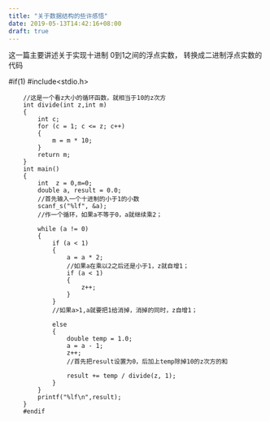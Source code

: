 ```yaml
---
title: "关于数据结构的些许感悟"
date: 2019-05-13T14:42:16+08:00
draft: true
---
```


这一篇主要讲述关于实现十进制 0到1之间的浮点实数，
转换成二进制浮点实数的代码









#if(1)
#include<stdio.h>

		//这是一个看z大小的循环函数，就相当于10的z次方
		int divide(int z,int m)
		{
			int c;
			for (c = 1; c <= z; c++)
			{
				m = m * 10;
			}
			return m;
		}
		int main()
		{
			int  z = 0,m=0;
			double a, result = 0.0;
			//首先输入一个十进制的小于1的小数
			scanf_s("%lf", &a);
			//作一个循环，如果a不等于0，a就继续乘2；
			
			while (a != 0)
			{
				if (a < 1)
				{
					a = a * 2;
					//如果a在乘以2之后还是小于1，z就自增1；
					if (a < 1)
					{
						z++;
					}
				}
				//如果a>1,a就要把1给消掉，消掉的同时，z自增1；
				
				else
				{
					double temp = 1.0;
					a = a - 1;
					z++;
					//首先把result设置为0，后加上temp除掉10的z次方的和
					
					result += temp / divide(z, 1);
				}
			}
			printf("%lf\n",result);
		}
		#endif